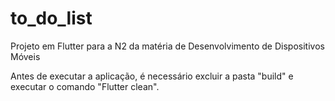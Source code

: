 # to_do_list

Projeto em Flutter para a N2 da matéria de Desenvolvimento de Dispositivos Móveis

Antes de executar a aplicação, é necessário excluir a pasta "build" e executar o comando "Flutter clean".
